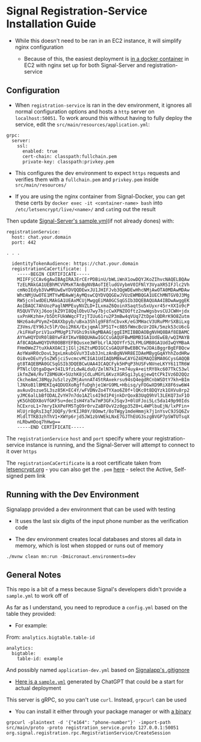 # Signal Registration-Service Installation Guide

- While this doesn't need to be ran in an EC2 instance, it will simplify nginx configuration

  - Because of this, the easiest deployment is [in a docker container](https://github.com/JJTofflemire/Signal-Docker/tree/main/registration-service) in EC2 with nginx set up for both Signal-Server and registration-service

## Configuration

- When `registration-service` is ran in the dev environment, it ignores all normal configuration options and hosts a `http` server on `localhost:50051`. To work around this without having to fully deploy the service, edit the `src/main/resources/application.yml`:

```
grpc:
  server:
    ssl:
      enabled: true
      cert-chain: classpath:fullchain.pem
      private-key: classpath:privkey.pem
```

- This configures the dev environment to expect `https` requests and verifies them with a `fullchain.pem` and `privkey.pem` inside `src/main/resources/`

- If you are using the nginx container from Signal-Docker, you can get these certs by `docker exec -it <container-name> bash` into `/etc/letsencrypt/live/<name>/` and `cat`ing out the result

Then update [Signal-Server's sample.yml](https://github.com/JJTofflemire/Signal-Server/blob/b2e9fcbd13a65f5c7f0126010891a307dc2817c4/docs/documented-sample.yml#L413)(if not already dones) with:

```
registrationService:
  host: chat.your.domain
  port: 442

. . .

  identityTokenAudience: https://chat.your.domain
  registrationCaCertificate: |
    -----BEGIN CERTIFICATE-----
    MIIFFjCCAv6gAwIBAgIRAJErCErPDBinU/bWLiWnX1owDQYJKoZIhvcNAQELBQAw
    TzELMAkGA1UEBhMCVVMxKTAnBgNVBAoTIEludGVybmV0IFNlY3VyaXR5IFJlc2Vh
    cmNoIEdyb3VwMRUwEwYDVQQDEwxJU1JHIFJvb3QgWDEwHhcNMjAwOTA0MDAwMDAw
    WhcNMjUwOTE1MTYwMDAwWjAyMQswCQYDVQQGEwJVUzEWMBQGA1UEChMNTGV0J3Mg
    RW5jcnlwdDELMAkGA1UEAxMCUjMwggEiMA0GCSqGSIb3DQEBAQUAA4IBDwAwggEK
    AoIBAQC7AhUozPaglNMPEuyNVZLD+ILxmaZ6QoinXSaqtSu5xUyxr45r+XXIo9cP
    R5QUVTVXjJ6oojkZ9YI8QqlObvU7wy7bjcCwXPNZOOftz2nwWgsbvsCUJCWH+jdx
    sxPnHKzhm+/b5DtFUkWWqcFTzjTIUu61ru2P3mBw4qVUq7ZtDpelQDRrK9O8Zutm
    NHz6a4uPVymZ+DAXXbpyb/uBxa3Shlg9F8fnCbvxK/eG3MHacV3URuPMrSXBiLxg
    Z3Vms/EY96Jc5lP/Ooi2R6X/ExjqmAl3P51T+c8B5fWmcBcUr2Ok/5mzk53cU6cG
    /kiFHaFpriV1uxPMUgP17VGhi9sVAgMBAAGjggEIMIIBBDAOBgNVHQ8BAf8EBAMC
    AYYwHQYDVR0lBBYwFAYIKwYBBQUHAwIGCCsGAQUFBwMBMBIGA1UdEwEB/wQIMAYB
    Af8CAQAwHQYDVR0OBBYEFBQusxe3WFbLrlAJQOYfr52LFMLGMB8GA1UdIwQYMBaA
    FHm0WeZ7tuXkAXOACIjIGlj26ZtuMDIGCCsGAQUFBwEBBCYwJDAiBggrBgEFBQcw
    AoYWaHR0cDovL3gxLmkubGVuY3Iub3JnLzAnBgNVHR8EIDAeMBygGqAYhhZodHRw
    Oi8veDEuYy5sZW5jci5vcmcvMCIGA1UdIAQbMBkwCAYGZ4EMAQIBMA0GCysGAQQB
    gt8TAQEBMA0GCSqGSIb3DQEBCwUAA4ICAQCFyk5HPqP3hUSFvNVneLKYY611TR6W
    PTNlclQtgaDqw+34IL9fzLdwALduO/ZelN7kIJ+m74uyA+eitRY8kc607TkC53wl
    ikfmZW4/RvTZ8M6UK+5UzhK8jCdLuMGYL6KvzXGRSgi3yLgjewQtCPkIVz6D2QQz
    CkcheAmCJ8MqyJu5zlzyZMjAvnnAT45tRAxekrsu94sQ4egdRCnbWSDtY7kh+BIm
    lJNXoB1lBMEKIq4QDUOXoRgffuDghje1WrG9ML+Hbisq/yFOGwXD9RiX8F6sw6W4
    avAuvDszue5L3sz85K+EC4Y/wFVDNvZo4TYXao6Z0f+lQKc0t8DQYzk1OXVu8rp2
    yJMC6alLbBfODALZvYH7n7do1AZls4I9d1P4jnkDrQoxB3UqQ9hVl3LEKQ73xF1O
    yK5GhDDX8oVfGKF5u+decIsH4YaTw7mP3GFxJSqv3+0lUFJoi5Lc5da149p90Ids
    hCExroL1+7mryIkXPeFM5TgO9r0rvZaBFOvV2z0gp35Z0+L4WPlbuEjN/lxPFin+
    HlUjr8gRsI3qfJOQFy/9rKIJR0Y/8Omwt/8oTWgy1mdeHmmjk7j1nYsvC9JSQ6Zv
    MldlTTKB3zhThV1+XWYp6rjd5JW1zbVWEkLNxE7GJThEUG3szgBVGP7pSWTUTsqX
    nLRbwHOoq7hHwg==
    -----END CERTIFICATE-----
```

The `registrationService` `host` and `port` specify where your registration-service instance is running, and the Signal-Server will attempt to connect to it over `https`

The `registrationCaCertificate` is a root certificate taken from [letsencrypt.org](letsencrypt.org) - you can also get the `.pem` [here](https://letsencrypt.org/certificates/) - select the Active, Self-signed pem link

## Running with the Dev Environment

Signalapp provided a dev environment that can be used with testing

- It uses the last six digits of the input phone number as the verification code

- The dev environment creates local databases and stores all data in memory, which is lost when stopped or runs out of memory

```
./mvnw clean mn:run -Dmicronaut.environments=dev
```

## General Notes

This repo is a bit of a mess because Signal's developers didn't provide a `sample.yml` to work off of

As far as I understand, you need to  reproduce a `config.yml` based on the table they provided:

 - For example:

From: `analytics.bigtable.table-id`

```
analytics:
  bigtable:
    table-id: example
```

And possibly named `application-dev.yml` based on [Signalapp's .gitignore](.gitignore)

- [Here is a `sample.yml`](sample.yml) generated by ChatGPT that could be a start for actual deployment

This server is gRPC, so you can't use `curl`. Instead, `grpcurl` can be used

- You can install it either through your package manager or with [a binary](https://github.com/fullstorydev/grpcurl#installation)

```
grpcurl -plaintext -d '{"e164": "phone-number"}' -import-path src/main/proto -proto registration_service.proto 127.0.0.1:50051 org.signal.registration.rpc.RegistrationService/CreateSession
```